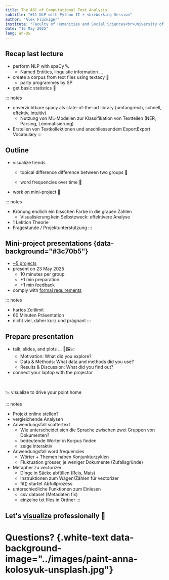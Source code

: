 ```yaml
---
title: The ABC of Computational Text Analysis
subtitle: "#11 NLP with Python II + <br>Working Session"
author: "Alex Flückiger"
institute: "Faculty of Humanities and Social Sciences<br>University of Lucerne" 
date: "16 May 2025"
lang: en-US
---
```


## Recap last lecture

-   perform NLP with spaCy 🔤
    -   Named Entities, linguistic information ...
-   create a corpus from text files using textacy 📑
    -   party programmes by SP
-   get basic statistics 🧮

::: notes
-   unverzichtbare spacy als state-of-the-art library (umfangreich, schnell, effektiv, intuitiv)
    -   Nutzung von ML-Modellen zur Klassifikation von Textteilen (NER, Parsing, Lemmatisierung)
-   Erstellen von Textkollektionen und anschliessendem ExportExport Vocabulary
:::

## Outline

-   visualize trends

    -   topical difference difference between two groups 👥

    -   word frequencies over time 🎨

-   work on mini-project 🏁

::: notes
-   Krönung endlich ein bisschen Farbe in die grauen Zahlen
    -   Visualisierung kein Selbstzweck: effektivere Analyse
-   1 Lektion Theorie
-   Fragestunde / Projektunterstützung
:::

## Mini-project presentations {data-background="#3c70b5"}

-   [\~5 projects](https://docs.google.com/spreadsheets/d/1e91Eaj9U-9sNV1p3o7djPgrAR_mixWr_0GNrp6j37kQ/edit#gid=0)
-   present on 23 May 2025
    -   10 minutes per group
    -   +1 min preparation
    -   +1 min feedback
-   comply with [formal requirements](https://aflueckiger.github.io/KED2025/lectures/html/ked2025_08.html#/mini-project)

::: notes
-   hartes Zeitlimit
-   60 Minuten Präsentation
-   nicht viel, daher kurz und prägnant
:::

## Prepare presentation

-   talk, slides, and plots ... 📣🖼️📈
    -   Motivation: What did you explore?
    -   Data & Methods: What data and methods did you use?
    -   Results & Discussion: What did you find out?
-   connect your laptop with the projector

<br>

📉 visualize to drive your point home

::: notes
-   Projekt online stellen?
-   vergleichende Analysen
-   Anwendungsfall scattertext
    -   Wie unterscheidet sich die Sprache zwischen zwei Gruppen von Dokumenten?
    -   bedeutende Wörter in Korpus finden
    -   zeige interaktiv
-   Anwendungsfall word frequencies
    -   Wörter + Themen haben Konjunkturzyklen
    -   Fluktuation grösser, je weniger Dokumente (Zufallsgründe)
-   Metapher zu vectorizer
    -   Dinge in Säcke abfüllen (Reis, Mais)
    -   Instruktionen zum Wägen/Zählen für vectorizer
    -   fit() startet Abfüllprozess
-   unterschiedliche Funktionen zum Einlesen
    -   csv dataset (Metadaten fix)
    -   einzelne txt files in Ordner
:::

## Let's [visualize](https://github.com/aflueckiger/KED2025/blob/main/ked2025/materials/code/ked2025_10.ipynb) professionally 🎨

# Questions? {.white-text data-background-image="../images/paint-anna-kolosyuk-unsplash.jpg"}